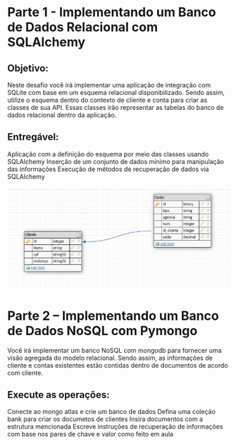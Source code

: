 # Parte 1 - Implementando um Banco de Dados Relacional com SQLAlchemy

## Objetivo:

Neste desafio você irá implementar uma aplicação de integração com SQLite com base em um esquema relacional disponibilizado. 
Sendo assim, utilize o esquema dentro do contexto de cliente e conta para criar as classes de sua API. 
Essas classes irão representar as tabelas do banco de dados relacional dentro da aplicação.


## Entregável:

Aplicação com a definição do esquema por meio das classes usando SQLAlchemy
Inserção de um conjunto de dados mínimo para manipulação das informações
Execução de métodos de recuperação de dados via SQLAlchemy
 
![transferir.png](transferir.png)

# Parte 2 – Implementando um Banco de Dados NoSQL com Pymongo

Você irá implementar um banco NoSQL com mongodb para fornecer uma visão agregada do modelo relacional. 
Sendo assim, as informações de cliente e contas existentes estão contidas dentro de documentos de acordo com cliente.

## Execute as operações:

Conecte ao mongo atlas e crie um banco de dados
Defina uma coleção bank para criar os documetos de clientes
Insira documentos com a estrutura mencionada
Escreve instruções de recuperação de informações com base nos pares de chave e valor como feito em aula
 
